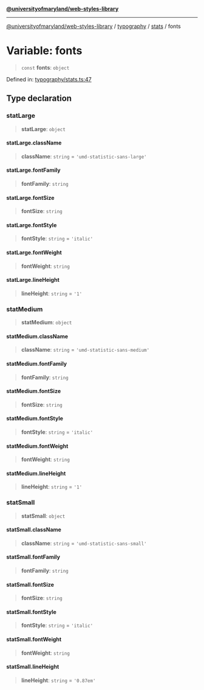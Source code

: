 [**@universityofmaryland/web-styles-library**](../../../../README.md)

***

[@universityofmaryland/web-styles-library](../../../../README.md) / [typography](../../../README.md) / [stats](../README.md) / fonts

# Variable: fonts

> `const` **fonts**: `object`

Defined in: [typography/stats.ts:47](https://github.com/UMD-Digital/design-system/blob/7fa144f196ef5f0ef2b372670136735f5a5c9236/packages/styles/source/typography/stats.ts#L47)

## Type declaration

### statLarge

> **statLarge**: `object`

#### statLarge.className

> **className**: `string` = `'umd-statistic-sans-large'`

#### statLarge.fontFamily

> **fontFamily**: `string`

#### statLarge.fontSize

> **fontSize**: `string`

#### statLarge.fontStyle

> **fontStyle**: `string` = `'italic'`

#### statLarge.fontWeight

> **fontWeight**: `string`

#### statLarge.lineHeight

> **lineHeight**: `string` = `'1'`

### statMedium

> **statMedium**: `object`

#### statMedium.className

> **className**: `string` = `'umd-statistic-sans-medium'`

#### statMedium.fontFamily

> **fontFamily**: `string`

#### statMedium.fontSize

> **fontSize**: `string`

#### statMedium.fontStyle

> **fontStyle**: `string` = `'italic'`

#### statMedium.fontWeight

> **fontWeight**: `string`

#### statMedium.lineHeight

> **lineHeight**: `string` = `'1'`

### statSmall

> **statSmall**: `object`

#### statSmall.className

> **className**: `string` = `'umd-statistic-sans-small'`

#### statSmall.fontFamily

> **fontFamily**: `string`

#### statSmall.fontSize

> **fontSize**: `string`

#### statSmall.fontStyle

> **fontStyle**: `string` = `'italic'`

#### statSmall.fontWeight

> **fontWeight**: `string`

#### statSmall.lineHeight

> **lineHeight**: `string` = `'0.87em'`
